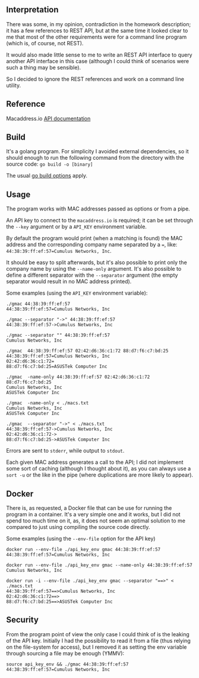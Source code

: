 ## Interpretation
There was some, in my opinion, contradiction in the homework description; it has a few references to REST API, but at the same time it looked clear to me that most of the other requirements were for a command line program (which is, of course, not REST).

It would also made little sense to me to write an REST API interface to query another API interface in this case (although I could think of scenarios were such a thing may be sensible).

So I decided to ignore the REST references and work on a command line utility.

## Reference
Macaddress.io [API documentation](https://macaddress.io/api/documentation) 

## Build
It's a golang program. 
For simplicity I avoided external dependencies, so it should enough to run the following command from the directory with the source code:
 `go build -o [binary]`
 
 The usual [go build options](https://golang.org/cmd/go/#hdr-Compile_packages_and_dependencies) apply.
 
## Usage
The program works with MAC addresses passed as options or from a pipe.

An API key to connect to the `macaddress.io` is required; it can be set through the `--key` argument or by a `API_KEY` environment variable.

By default the program would print (when a matching is found) the MAC address and the corresponding company name separated by a `=`, like:
`44:38:39:ff:ef:57=Cumulus Networks, Inc`.

It should be easy to split afterwards, but it's also possible to print only the company name by using the `--name-only` argument.
It's also possible to define a different separator with the `--separator` argument (the empty separator would result in no MAC address printed).

Some examples (using the `API_KEY` environment variable):

    ./gmac 44:38:39:ff:ef:57
    44:38:39:ff:ef:57=Cumulus Networks, Inc
    
    ./gmac --separator "->" 44:38:39:ff:ef:57
    44:38:39:ff:ef:57->Cumulus Networks, Inc
    
    ./gmac --separator "" 44:38:39:ff:ef:57 
    Cumulus Networks, Inc
    
    ./gmac  44:38:39:ff:ef:57 02:42:d6:36:c1:72 88:d7:f6:c7:bd:25  
    44:38:39:ff:ef:57=Cumulus Networks, Inc
    02:42:d6:36:c1:72=
    88:d7:f6:c7:bd:25=ASUSTek Computer Inc
    
    ./gmac  -name-only 44:38:39:ff:ef:57 02:42:d6:36:c1:72 88:d7:f6:c7:bd:25
    Cumulus Networks, Inc
    ASUSTek Computer Inc
    
    ./gmac  -name-only < ./macs.txt
    Cumulus Networks, Inc
    ASUSTek Computer Inc
    
    ./gmac  --separator "->" < ./macs.txt 
    44:38:39:ff:ef:57->Cumulus Networks, Inc
    02:42:d6:36:c1:72->
    88:d7:f6:c7:bd:25->ASUSTek Computer Inc

Errors are sent to `stderr`, while output to `stdout`.

Each given MAC address generates a call to the API; I did not implement some sort of caching (although I thought about it), as you can always use a `sort -u` or the like in the pipe (where duplications are more likely to appear).

## Docker 
There is, as requested, a Docker file that can be use for running the program in a container. 
It's a very simple one and it works, but I did not spend too much time on it, as, it does not seem an optimal solution to me compared to just using compiling the source code directly.

Some examples (using the `--env-file` option for the API key)
    
    docker run --env-file ./api_key_env gmac 44:38:39:ff:ef:57
    44:38:39:ff:ef:57=Cumulus Networks, Inc
    
    docker run --env-file ./api_key_env gmac --name-only 44:38:39:ff:ef:57
    Cumulus Networks, Inc
    
    docker run -i --env-file ./api_key_env gmac --separator "==>" < ./macs.txt
    44:38:39:ff:ef:57==>Cumulus Networks, Inc
    02:42:d6:36:c1:72==>
    88:d7:f6:c7:bd:25==>ASUSTek Computer Inc

## Security
From the program point of view the only case I could think of is the leaking of the API key. 
Initially I had the possibility to read it from a file (thus relying on the file-system for access), but I removed it as setting the env variable through sourcing a file may be enough (YMMV):

    source api_key_env && ./gmac 44:38:39:ff:ef:57
    44:38:39:ff:ef:57=Cumulus Networks, Inc
    
